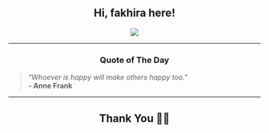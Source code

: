 <h2 align="center"> Hi, fakhira here!</h2>

<p align="center">
<a href="https://github.com/fakhiralkda" alt="github streak"><img src="https://dvst-streak.herokuapp.com/?user=fakhiralkda&theme=tokyonight&fire=DD472C"></a>
</p>

<hr>
<h3 align="center">Quote of The Day</h3>
<p align="center">
<blockquote>
<i>"Whoever is happy will make others happy too."</i>
<br>
<b>- Anne Frank</b>
</blockquote>
</p>


<hr>
<h2 align="center">Thank You 🙏🏼</h2>
